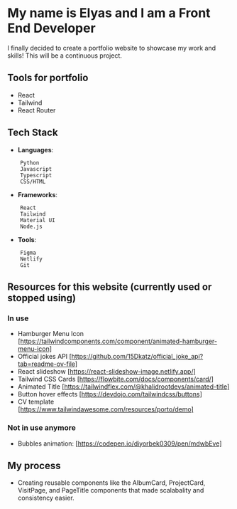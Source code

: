 # My name is Elyas and I am a Front End Developer

I finally decided to create a portfolio website to showcase my work and skills! This will be a continuous project.

## Tools for portfolio

- React
- Tailwind
- React Router

## Tech Stack

- **Languages**:

```
    Python
    Javascript
    Typescript
    CSS/HTML
```

- **Frameworks**:

```
    React
    Tailwind
    Material UI
    Node.js
```

- **Tools**:

```
    Figma
    Netlify
    Git
```

## Resources for this website (currently used or stopped using)

### In use

- Hamburger Menu Icon [https://tailwindcomponents.com/component/animated-hamburger-menu-icon]
- Official jokes API [https://github.com/15Dkatz/official_joke_api?tab=readme-ov-file]
- React slideshow [https://react-slideshow-image.netlify.app/]
- Tailwind CSS Cards [https://flowbite.com/docs/components/card/]
- Animated Title [https://tailwindflex.com/@khalidrootdevs/animated-title]
- Button hover effects [https://devdojo.com/tailwindcss/buttons]
- CV template [https://www.tailwindawesome.com/resources/porto/demo]

### Not in use anymore

- Bubbles animation: [https://codepen.io/diyorbek0309/pen/mdwbEve]

## My process

- Creating reusable components like the AlbumCard, ProjectCard, VisitPage, and PageTitle components that made scalabality and consistency easier.
